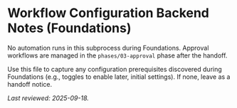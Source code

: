 # Workflow Configuration Backend Notes (Foundations)

No automation runs in this subprocess during Foundations. Approval workflows are managed in the `phases/03-approval` phase after the handoff.

Use this file to capture any configuration prerequisites discovered during Foundations (e.g., toggles to enable later, initial settings). If none, leave as a handoff notice.

_Last reviewed: 2025-09-18._
